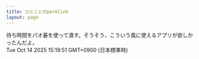```yaml
---
title: ひとことのpermlink
layout: page
---
```

<div class="box" dt="1760422791829">
  待ち時間をパオ碁を使って潰す。そうそう、こういう風に使えるアプリが欲しかったんだよ。
  <div class="content is-small">Tue Oct 14 2025 15:19:51 GMT+0900 (日本標準時)</div>
</div>